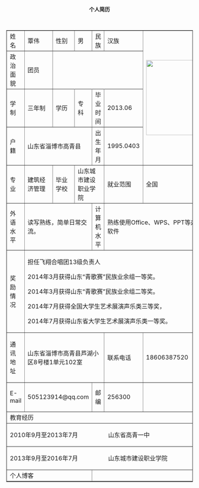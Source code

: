<body>
<center>
  <p><b>个人简历</b></p>
  <table cellpadding="0" cellspacing="0" border="1">
    <tr>
      <td width="64" height="33">姓名</td>
      <td width="109">覃伟</td>
      <td width="73">性别</td>
      <td width="46">男</td>
      <td width="112">民族</td>
      <td width="159">汉族</td>
      <td width="154" rowspan="4"><p ><img src="https://ss1.bdstatic.com/70cFvXSh_Q1YnxGkpoWK1HF6hhy/it/u=1052765006,1763115371&fm=27&gp=0.jpg" width="154" height="203" /></p></td>
    </tr>
    <tr>
      <td>政治面貌</td>
      <td>团员</td>
    </tr>
    <tr>
      <td height="31">学制</td>
      <td>三年制</td>
      <td>学历</td>
      <td>专科</td>
      <td>毕业时间</td>
      <td>2013.06</td>
    </tr>
    <tr>
      <td height="46">户籍</td>
      <td colspan="3">山东省淄博市高青县</td>
      <td>出生年月</td>
      <td>1995.0403</td>
    </tr>
    <tr>
      <td height="39">专业</td>
      <td>建筑经济管理</td>
      <td>毕业学校</td>
      <td colspan="2">山东城市建设职业学院</td>
      <td>就业范围</td>
      <td>全国</td>
    </tr>
    <tr>
      <td height="39">外语水平</td>
      <td colspan="3"><p>读写熟练，简单日常交流。</p></td>
      <td>计算机水平</td>
      <td colspan="2"><p >熟练使用Office、WPS、PPT等办公软件</p></td>
    </tr>
    <tr>
      <td><p >奖励情况</p></td>
      <td colspan="6"><p >担任飞翔合唱团13级负责人 </p>
        <p >2014年3月获得山东&#8220;青歌赛&#8221;民族业余组一等奖。 </p>
        <p >2014年3月获得山东&#8220;青歌赛&#8221;民族业余组二等奖。 </p>
        <p >2014年7月获得全国大学生艺术展演声乐类三等奖， </p>
      <p >2014年7月获得山东省大学生艺术展演声乐类一等奖。 </p></td>
    </tr>
    <tr>
      <td><p >通讯地址</p></td>
      <td colspan="4"><p >山东省淄博市高青县芦湖小区8号楼1单元102室</p></td>
      <td><p >联系电话</p></td>
      <td><p >18606387520</p></td>
    </tr>
    <tr>
      <td><p >E-mail</p></td>
      <td colspan="3"><p >505123914@qq.com</p></td>
      <td>邮编</td>
      <td>256300</td>
      <td>&nbsp;</td>
    </tr>
    <tr>
      <td height="28" colspan="7">教育经历</td>
    </tr>
    <tr>
      <td colspan="7"><p >2010年9月至2013年7月&nbsp;&nbsp;&nbsp;&nbsp;&nbsp;&nbsp;&nbsp;&nbsp;&nbsp;&nbsp;&nbsp;&nbsp;&nbsp;&nbsp;&nbsp;&nbsp;&nbsp;&nbsp;&nbsp;山东省高青一中</p></td>
    </tr>
    <tr>
      <td colspan="7"><p >2013年9月至2016年7月&nbsp;&nbsp;&nbsp;&nbsp;&nbsp;&nbsp;&nbsp;&nbsp;&nbsp;&nbsp;&nbsp;&nbsp;&nbsp;&nbsp;&nbsp;&nbsp;&nbsp;&nbsp;&nbsp;山东城市建设职业学院</p></td>
     </tr>
    <tr>
      <td colspan="4">个人博客</td>
      <td colspan="3"><a href=""></a></td>
    </tr>
  </table>
  <p>&nbsp;</p>
  
</center>


</body>
